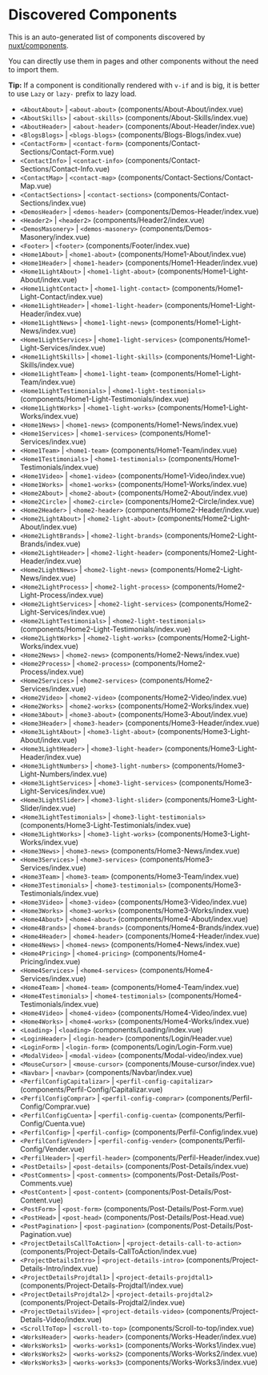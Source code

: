 # Discovered Components

This is an auto-generated list of components discovered by [nuxt/components](https://github.com/nuxt/components).

You can directly use them in pages and other components without the need to import them.

**Tip:** If a component is conditionally rendered with `v-if` and is big, it is better to use `Lazy` or `lazy-` prefix to lazy load.

- `<AboutAbout>` | `<about-about>` (components/About-About/index.vue)
- `<AboutSkills>` | `<about-skills>` (components/About-Skills/index.vue)
- `<AboutHeader>` | `<about-header>` (components/About-Header/index.vue)
- `<BlogsBlogs>` | `<blogs-blogs>` (components/Blogs-Blogs/index.vue)
- `<ContactForm>` | `<contact-form>` (components/Contact-Sections/Contact-Form.vue)
- `<ContactInfo>` | `<contact-info>` (components/Contact-Sections/Contact-Info.vue)
- `<ContactMap>` | `<contact-map>` (components/Contact-Sections/Contact-Map.vue)
- `<ContactSections>` | `<contact-sections>` (components/Contact-Sections/index.vue)
- `<DemosHeader>` | `<demos-header>` (components/Demos-Header/index.vue)
- `<Header2>` | `<header2>` (components/Header2/index.vue)
- `<DemosMasonery>` | `<demos-masonery>` (components/Demos-Masonery/index.vue)
- `<Footer>` | `<footer>` (components/Footer/index.vue)
- `<Home1About>` | `<home1-about>` (components/Home1-About/index.vue)
- `<Home1Header>` | `<home1-header>` (components/Home1-Header/index.vue)
- `<Home1LightAbout>` | `<home1-light-about>` (components/Home1-Light-About/index.vue)
- `<Home1LightContact>` | `<home1-light-contact>` (components/Home1-Light-Contact/index.vue)
- `<Home1LightHeader>` | `<home1-light-header>` (components/Home1-Light-Header/index.vue)
- `<Home1LightNews>` | `<home1-light-news>` (components/Home1-Light-News/index.vue)
- `<Home1LightServices>` | `<home1-light-services>` (components/Home1-Light-Services/index.vue)
- `<Home1LightSkills>` | `<home1-light-skills>` (components/Home1-Light-Skills/index.vue)
- `<Home1LightTeam>` | `<home1-light-team>` (components/Home1-Light-Team/index.vue)
- `<Home1LightTestimonials>` | `<home1-light-testimonials>` (components/Home1-Light-Testimonials/index.vue)
- `<Home1LightWorks>` | `<home1-light-works>` (components/Home1-Light-Works/index.vue)
- `<Home1News>` | `<home1-news>` (components/Home1-News/index.vue)
- `<Home1Services>` | `<home1-services>` (components/Home1-Services/index.vue)
- `<Home1Team>` | `<home1-team>` (components/Home1-Team/index.vue)
- `<Home1Testimonials>` | `<home1-testimonials>` (components/Home1-Testimonials/index.vue)
- `<Home1Video>` | `<home1-video>` (components/Home1-Video/index.vue)
- `<Home1Works>` | `<home1-works>` (components/Home1-Works/index.vue)
- `<Home2About>` | `<home2-about>` (components/Home2-About/index.vue)
- `<Home2Circle>` | `<home2-circle>` (components/Home2-Circle/index.vue)
- `<Home2Header>` | `<home2-header>` (components/Home2-Header/index.vue)
- `<Home2LightAbout>` | `<home2-light-about>` (components/Home2-Light-About/index.vue)
- `<Home2LightBrands>` | `<home2-light-brands>` (components/Home2-Light-Brands/index.vue)
- `<Home2LightHeader>` | `<home2-light-header>` (components/Home2-Light-Header/index.vue)
- `<Home2LightNews>` | `<home2-light-news>` (components/Home2-Light-News/index.vue)
- `<Home2LightProcess>` | `<home2-light-process>` (components/Home2-Light-Process/index.vue)
- `<Home2LightServices>` | `<home2-light-services>` (components/Home2-Light-Services/index.vue)
- `<Home2LightTestimonials>` | `<home2-light-testimonials>` (components/Home2-Light-Testimonials/index.vue)
- `<Home2LightWorks>` | `<home2-light-works>` (components/Home2-Light-Works/index.vue)
- `<Home2News>` | `<home2-news>` (components/Home2-News/index.vue)
- `<Home2Process>` | `<home2-process>` (components/Home2-Process/index.vue)
- `<Home2Services>` | `<home2-services>` (components/Home2-Services/index.vue)
- `<Home2Video>` | `<home2-video>` (components/Home2-Video/index.vue)
- `<Home2Works>` | `<home2-works>` (components/Home2-Works/index.vue)
- `<Home3About>` | `<home3-about>` (components/Home3-About/index.vue)
- `<Home3Header>` | `<home3-header>` (components/Home3-Header/index.vue)
- `<Home3LightAbout>` | `<home3-light-about>` (components/Home3-Light-About/index.vue)
- `<Home3LightHeader>` | `<home3-light-header>` (components/Home3-Light-Header/index.vue)
- `<Home3LightNumbers>` | `<home3-light-numbers>` (components/Home3-Light-Numbers/index.vue)
- `<Home3LightServices>` | `<home3-light-services>` (components/Home3-Light-Services/index.vue)
- `<Home3LightSlider>` | `<home3-light-slider>` (components/Home3-Light-Slider/index.vue)
- `<Home3LightTestimonials>` | `<home3-light-testimonials>` (components/Home3-Light-Testimonials/index.vue)
- `<Home3LightWorks>` | `<home3-light-works>` (components/Home3-Light-Works/index.vue)
- `<Home3News>` | `<home3-news>` (components/Home3-News/index.vue)
- `<Home3Services>` | `<home3-services>` (components/Home3-Services/index.vue)
- `<Home3Team>` | `<home3-team>` (components/Home3-Team/index.vue)
- `<Home3Testimonials>` | `<home3-testimonials>` (components/Home3-Testimonials/index.vue)
- `<Home3Video>` | `<home3-video>` (components/Home3-Video/index.vue)
- `<Home3Works>` | `<home3-works>` (components/Home3-Works/index.vue)
- `<Home4About>` | `<home4-about>` (components/Home4-About/index.vue)
- `<Home4Brands>` | `<home4-brands>` (components/Home4-Brands/index.vue)
- `<Home4Header>` | `<home4-header>` (components/Home4-Header/index.vue)
- `<Home4News>` | `<home4-news>` (components/Home4-News/index.vue)
- `<Home4Pricing>` | `<home4-pricing>` (components/Home4-Pricing/index.vue)
- `<Home4Services>` | `<home4-services>` (components/Home4-Services/index.vue)
- `<Home4Team>` | `<home4-team>` (components/Home4-Team/index.vue)
- `<Home4Testimonials>` | `<home4-testimonials>` (components/Home4-Testimonials/index.vue)
- `<Home4Video>` | `<home4-video>` (components/Home4-Video/index.vue)
- `<Home4Works>` | `<home4-works>` (components/Home4-Works/index.vue)
- `<Loading>` | `<loading>` (components/Loading/index.vue)
- `<LoginHeader>` | `<login-header>` (components/Login/Header.vue)
- `<LoginForm>` | `<login-form>` (components/Login/Login-Form.vue)
- `<ModalVideo>` | `<modal-video>` (components/Modal-video/index.vue)
- `<MouseCursor>` | `<mouse-cursor>` (components/Mouse-cursor/index.vue)
- `<Navbar>` | `<navbar>` (components/Navbar/index.vue)
- `<PerfilConfigCapitalizar>` | `<perfil-config-capitalizar>` (components/Perfil-Config/Capitalizar.vue)
- `<PerfilConfigComprar>` | `<perfil-config-comprar>` (components/Perfil-Config/Comprar.vue)
- `<PerfilConfigCuenta>` | `<perfil-config-cuenta>` (components/Perfil-Config/Cuenta.vue)
- `<PerfilConfig>` | `<perfil-config>` (components/Perfil-Config/index.vue)
- `<PerfilConfigVender>` | `<perfil-config-vender>` (components/Perfil-Config/Vender.vue)
- `<PerfilHeader>` | `<perfil-header>` (components/Perfil-Header/index.vue)
- `<PostDetails>` | `<post-details>` (components/Post-Details/index.vue)
- `<PostComments>` | `<post-comments>` (components/Post-Details/Post-Comments.vue)
- `<PostContent>` | `<post-content>` (components/Post-Details/Post-Content.vue)
- `<PostForm>` | `<post-form>` (components/Post-Details/Post-Form.vue)
- `<PostHead>` | `<post-head>` (components/Post-Details/Post-Head.vue)
- `<PostPagination>` | `<post-pagination>` (components/Post-Details/Post-Pagination.vue)
- `<ProjectDetailsCallToAction>` | `<project-details-call-to-action>` (components/Project-Details-CallToAction/index.vue)
- `<ProjectDetailsIntro>` | `<project-details-intro>` (components/Project-Details-Intro/index.vue)
- `<ProjectDetailsProjdtal1>` | `<project-details-projdtal1>` (components/Project-Details-Projdtal1/index.vue)
- `<ProjectDetailsProjdtal2>` | `<project-details-projdtal2>` (components/Project-Details-Projdtal2/index.vue)
- `<ProjectDetailsVideo>` | `<project-details-video>` (components/Project-Details-Video/index.vue)
- `<ScrollToTop>` | `<scroll-to-top>` (components/Scroll-to-top/index.vue)
- `<WorksHeader>` | `<works-header>` (components/Works-Header/index.vue)
- `<WorksWorks1>` | `<works-works1>` (components/Works-Works1/index.vue)
- `<WorksWorks2>` | `<works-works2>` (components/Works-Works2/index.vue)
- `<WorksWorks3>` | `<works-works3>` (components/Works-Works3/index.vue)
